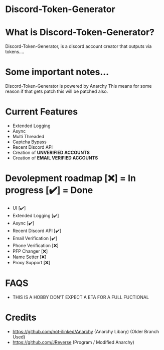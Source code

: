 # Discord-Token-Generator

# What is Discord-Token-Generator?
Discord-Token-Generator, is a discord account creator that outputs via tokens....

# Some important notes...
Discord-Token-Generator is powered by Anarchy This means for some reason if that gets patch this will be patched also.

# Current Features
- Extended Logging
- Async
- Multi Threaded
- Captcha Bypass
- Recent Discord API
- Creation of **UNVERIFIED ACCOUNTS**
- Creation of **EMAIL VERIFIED ACCOUNTS**

# Devolepment roadmap [❌] = In progress [✔️] = Done
- UI [✔️]
- Extended Logging [✔️]
- Async [✔️]
- Recent Discord API [✔️]
- Email Verification [✔️]
- Phone Verification [❌]
- PFP Changer [❌]
- Name Setter [❌]
- Proxy Support [❌]

# FAQS
- THIS IS A HOBBY DON'T EXPECT A ETA FOR A FULL FUCTIONAL

# Credits
- https://github.com/not-ilinked/Anarchy (Anarchy Libary) (Older Branch Used)
- https://github.com/JReverse (Program / Modified Anarchy)
